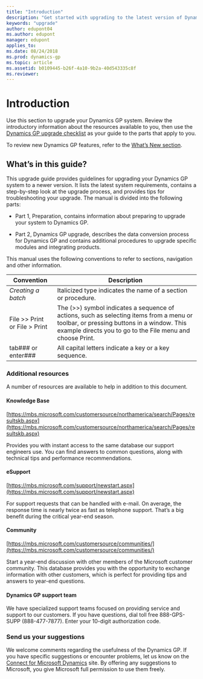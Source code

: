 ```yaml
---
title: "Introduction"
description: "Get started with upgrading to the latest version of Dynamics GP."
keywords: "upgrade"
author: edupont04
ms.author: edupont
manager: edupont
applies_to: 
ms.date: 08/24/2018
ms.prod: dynamics-gp
ms.topic: article
ms.assetid: b0109445-b26f-4a10-9b2a-40d543335c8f
ms.reviewer: 
---
```

# Introduction

Use this section to upgrade your Dynamics GP system. Review the introductory information about the resources available to you, then use the [Dynamics GP upgrade checklist](#_Microsoft_Dynamics_GP) as your guide to the parts that apply to you.  

To review new Dynamics GP features, refer to the [What’s New section](../whats-new/introduction.md).

## What’s in this guide?

This upgrade guide provides guidelines for upgrading your Dynamics GP system to a newer version. It lists the latest system requirements, contains a step-by-step look at the upgrade process, and provides tips for troubleshooting your upgrade. The manual is divided into the following parts:

- Part 1, Preparation, contains information about preparing to upgrade your system to Dynamics GP.

- Part 2, Dynamics GP upgrade, describes the data conversion process for Dynamics GP and contains additional procedures to upgrade specific modules and integrating products.

This manual uses the following conventions to refer to sections, navigation and other information.

| Convention  | Description   |
|--------------|----------------|
| *Creating a batch*   | Italicized type indicates the name of a section or procedure.  |
| File &gt;&gt; Print or File &gt; Print     | The (&gt;&gt;) symbol indicates a sequence of actions, such as selecting items from a menu or toolbar, or pressing buttons in a window. This example directs you to go to the File menu and choose Print. |
| tab###  or enter###  | All capital letters indicate a key or a key sequence.   |

### Additional resources

A number of resources are available to help in addition to this document.

#### Knowledge Base

[https://mbs.microsoft.com/customersource/northamerica/search/Pages/resultskb.aspx](https://mbs.microsoft.com/customersource/northamerica/search/Pages/resultskb.aspx)

Provides you with instant access to the same database our support engineers use. You can find answers to common questions, along with technical tips and performance recommendations.

#### eSupport

[https://mbs.microsoft.com/support/newstart.aspx](https://mbs.microsoft.com/support/newstart.aspx)

For support requests that can be handled with e-mail. On average, the response time is nearly twice as fast as telephone support. That’s a big benefit during the critical year-end season.

#### Community

[https://mbs.microsoft.com/customersource/communities/](https://mbs.microsoft.com/customersource/communities/)

Start a year-end discussion with other members of the Microsoft customer community. This database provides you with the opportunity to exchange information with other customers, which is perfect for providing tips and answers to year-end questions.

#### Dynamics GP support team

We have specialized support teams focused on providing service and support to our customers. If you have questions, dial toll free 888-GPS-SUPP (888-477-7877). Enter your 10-digit authorization code.

### Send us your suggestions

We welcome comments regarding the usefulness of the Dynamics GP. If you have specific suggestions or encounter problems, let us know on the [Connect for Microsoft Dynamics](https://connect.microsoft.com/dynamicssuggestions) site. By offering any suggestions to Microsoft, you give Microsoft full permission to use them freely.
